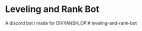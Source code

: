 # Leveling and Rank Bot
A discord bot i made for DIVYANSH_OP.#   l e v e l i n g - a n d - r a n k - b o t  
 